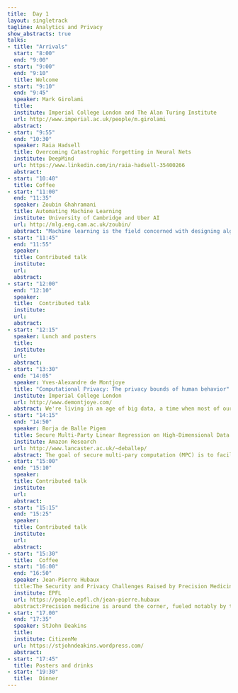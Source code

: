 ```yaml
---
title:  Day 1
layout: singletrack
tagline: Analytics and Privacy
show_abstracts: true
talks:
- title: "Arrivals"
  start: "8:00"
  end: "9:00"
- start: "9:00"
  end: "9:10"
  title: Welcome 
- start: "9:10"
  end: "9:45"
  speaker: Mark Girolami
  title: 
  institute: Imperial College London and The Alan Turing Institute
  url: http://www.imperial.ac.uk/people/m.girolami
  abstract:
- start: "9:55"
  end: "10:30"
  speaker: Raia Hadsell
  title: Overcoming Catastrophic Forgetting in Neural Nets
  institute: DeepMind
  url: https://www.linkedin.com/in/raia-hadsell-35400266
  abstract:
- start: "10:40"
  title: Coffee
- start: "11:00"
  end: "11:35"
  speaker: Zoubin Ghahramani
  title: Automating Machine Learning
  institute: University of Cambridge and Uber AI
  url: http://mlg.eng.cam.ac.uk/zoubin/
  abstract: "Machine learning is the field concerned with designing algorithms that allow computers to learn from data. Ironically, machine learning systems are currently hand-built by experts in a slow, laborious and error-prone manner. I will describe three directions of research which aim to truly automate machine learning: the Automatic Statistician; Turing: a new Probabilistic Programming language based on Julia; and the rational allocation of computational resources."
- start: "11:45"
  end: "11:55"
  speaker: 
  title: Contributed talk
  institute:
  url:
  abstract:
- start: "12:00"
  end: "12:10"
  speaker: 
  title:  Contributed talk
  institute:
  url:
  abstract:
- start: "12:15"
  speaker: Lunch and posters
  title:
  institute:
  url:
  abstract:
- start: "13:30"
  end: "14:05"
  speaker: Yves-Alexandre de Montjoye
  title: "Computational Privacy: The privacy bounds of human behavior"
  institute: Imperial College London
  url: http://www.demontjoye.com/
  abstract: We're living in an age of big data, a time when most of our movements and actions are collected and stored in real time. Large-scale mobile phone, credit card, or browsing datasets dramatically increase our capacity to measure, understand, and potentially affect the behavior of individuals and collectives. The use of this data, however, raise legitimate privacy concerns. In this talk, I will first show how the mere absence of obvious identifiers such as name or phone number is often not enough to prevent re-identification. I will then discuss how, as the use of this data progress, it will become increasingly important to consider whether sensitive information can be inferred from apparently innocuous data. Finally, I will discuss the impact of metadata on society and some of solutions we are developing to allow behavioral metadata to be used in a privacy-conscientious way.
- start: "14:15"
  end: "14:50"
  speaker: Borja de Balle Pigem
  title: Secure Multi-Party Linear Regression on High-Dimensional Data
  institute: Amazon Research
  url: http://www.lancaster.ac.uk/~deballep/
  abstract: The goal of secure multi-pary computation (MPC) is to facilitate the evaluation of functionalities that depend on the private inputs of several distrusting parties in a privacy preserving manner. I will start my talk by discussing potential applications of secure MPC to machine learning and the relation between MPC and other well-known privacy frameworks like differential privacy. Then I will present our recent work on secure MPC protocols for linear regression on distributed databases. By combining several tools from the MPC literature we obtain scalable solutions that can solve problems with millions of records and hundreds of features in a matter of minutes. Some crucial implementation details will be discussed, including the role of fixed-point arithmetic and a robust conjugate gradient descent solver for private linear systems. An implementation of our protocols based on the Obliv-C framework is available as open source. 
- start: "15:00"
  end: "15:10"
  speaker: 
  title: Contributed talk
  institute:
  url:
  abstract:
- start: "15:15"
  end: "15:25"
  speaker: 
  title: Contributed talk
  institute:
  url:
  abstract:
- start: "15:30"
  title:  Coffee
- start: "16:00"
  end: "16:50"
  speaker: Jean-Pierre Hubaux
  title:The Security and Privacy Challenges Raised by Precision Medicine
  institute: EPFL
  url: https://people.epfl.ch/jean-pierre.hubaux
  abstract:Precision medicine is around the corner, fueled notably by the immense progress achieved on the front of genome sequencing. This is clearly a desirable evolution, but the security and privacy implications absolutely need to be tackled. In this talk, we will first describe the basics of genomics and the relevance for precision medicine. We will then mention the numerous threats induced by precision medicine in general (including the quantified self) and by genomics in particular. Moreover, we will discuss possible IT architectures for genomic (and phenotypic) data generation, processing, and protection, and present the solutions envisioned by the (few) researchers working on the topic. We will address the benefits (and limitations) of using partial homomorphic encryption for the protection of genomic data, and mention the pros and cons of the Paillier and ElGamal schemes. We will also discuss the potential of lattice-based encryption. We will detail the system we are currently developing for the privacy-conscious sharing of data between Swiss hospitals, as well as the investigations made by the Global Alliance for Genomics and Health (GA4GH). Finally, we will address the problem of inference attacks against genome databases and discuss the implications for kinship. The community Web site we have set up on the topic of genome privacy and security can be found at
- start: "17.00"
  end: "17:35"
  speaker: StJohn Deakins
  title: 
  institute: CitizenMe
  url: https://stjohndeakins.wordpress.com/
  abstract:
- start: "17:45"
  title: Posters and drinks
- start: "19:30"
  title:  Dinner
---
```



